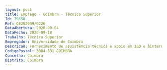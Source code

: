 ```yaml
--- 
layout: post
title: Emprego - Coimbra - Técnico Superior
Id: 79658
Ref: OE202009/0226
DataAbertura: 2020-09-04
DataFecho: 2020-09-18
Trabalho: Técnico Superior
Empregador: Universidade de Coimbra
Descricao: Fornecimento de assistência técnica e apoio em I&D e àinternacionalização das atividades da UI&D revisão bibliográfica e recolha de informação usandométodos científicos  colaboração na elaboração e gestão de candidaturas a projetos nacionais einternacionais  colaboração na análise de dados, manutenção de registos e elaboração derelatórios  fornecimento de assistência técnica e apoio na gestão dos órgão de governo da UI&Dos candidatos devem deter tanto conhecimentos de informática na ótica do utilizador (sendovalorizada a evidência de conhecimentos de criação de páginas web e ou de conteúdos denatureza multi média), como conhecimentos de inglês nível C1 C2 devidamente certificados oucom evidência do uso quotidiano em situações de elevada complexidade.
CodigoPostal: 3004-531 COIMBRA
Concelho: Coimbra
Distrito: Coimbra
--- 
```

